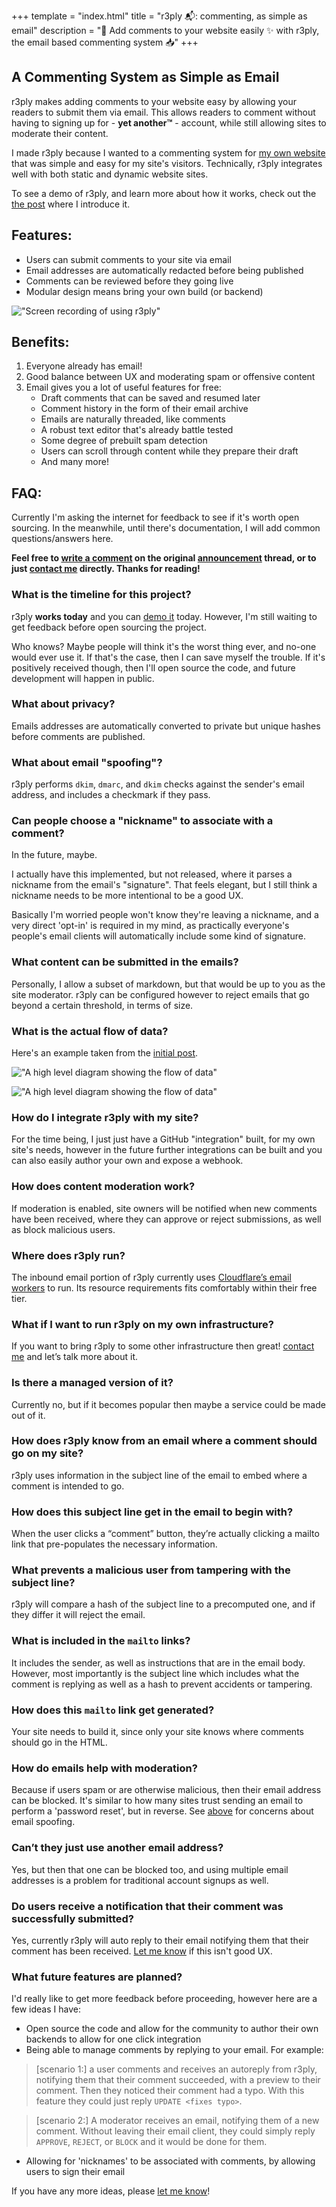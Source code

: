 +++
template = "index.html"
title = "r3ply 📬: commenting, as simple as email"
description = "💬 Add comments to your website easily ✨ with r3ply, the email based commenting system 📥"
+++

## A Commenting System as Simple as Email

r3ply makes adding comments to your website easy by allowing your readers to submit them via email. This allows readers to comment without having to signing up for - **yet another™️** - account, while still allowing sites to moderate their content.

I made r3ply because I wanted to a commenting system for [my own website](https://spenc.es/) that was simple and easy for my site's visitors. Technically, r3ply integrates well with both static and dynamic website sites.

To see a demo of r3ply, and learn more about how it works, check out the [the post](https://spenc.es/writing/email-as-a-commenting-system/) where I introduce it.

## Features:
* Users can submit comments to your site via email
* Email addresses are automatically redacted before being published
* Comments can be reviewed before they going live
* Modular design means bring your own build (or backend)

!["Screen recording of using r3ply"](screenrecording_md.webp "Your email client is probably a lot nicer for writing than the browser. For example, drafts are automatically saved and you can scroll through the article as you think abobut you're writing.")

## Benefits:
1. Everyone already has email!
2. Good balance between UX and moderating spam or offensive content
3. Email gives you a lot of useful features for free:
    * Draft comments that can be saved and resumed later
    * Comment history in the form of their email archive
    * Emails are naturally threaded, like comments
    * A robust text editor that's already battle tested
    * Some degree of prebuilt spam detection
    * Users can scroll through content while they prepare their draft
    * And many more!

## FAQ:

Currently I'm asking the internet for feedback to see if it's worth open sourcing. In the meanwhile, until there's documentation, I will add common questions/answers here.

**Feel free to [write a comment](https://spenc.es/writing/email-as-a-commenting-system/#comments) on the original [announcement](https://spenc.es/writing/email-as-a-commenting-system/) thread, or to just [contact me](https://spenc.es/contact/) directly. Thanks for reading!**

<div class="px-4 border border-[#020D2B] rounded-xl">

### What is the timeline for this project?
r3ply **works today** and you can [demo it](https://spenc.es/writing/email-as-a-commenting-system/#comments) today. However, I'm still waiting to get feedback before open sourcing the project.

Who knows? Maybe people will think it's the worst thing ever, and no-one would ever use it. If that's the case, then I can save myself the trouble. If it's positively received though, then I'll open source the code, and future development will happen in public.

### What about privacy?
Emails addresses are automatically converted to private but unique hashes before comments are published.

### What about email "spoofing"?
r3ply performs `dkim`, `dmarc`, and `dkim` checks against the sender's email address, and includes a checkmark if they pass.

### Can people choose a "nickname" to associate with a comment?
In the future, maybe.

I actually have this implemented, but not released, where it parses a nickname from the email's "signature". That feels elegant, but I still think a nickname needs to be more intentional to be a good UX.

Basically I'm worried people won't know they're leaving a nickname, and a very direct 'opt-in' is required in my mind, as practically everyone's people's email clients will automatically include some kind of signature.

### What content can be submitted in the emails?
Personally, I allow a subset of markdown, but that would be up to you as the site moderator. r3ply can be configured however to reject emails that go beyond a certain threshold, in terms of size.

### What is the actual flow of data?
Here's an example taken from the [initial post](https://spenc.es/writing/email-as-a-commenting-system/#comments).

<div class="md:hidden bg-slate-900 border border-red-400 not-prose py-4">

!["A high level diagram showing the flow of data"](high-level-arch_v.webp "The flow of data is circular, beginning and ending with building/rendering of the site.")

</div>

<div class="hidden md:block bg-slate-900 border border-red-400 not-prose">

!["A high level diagram showing the flow of data"](high-level-arch_h.webp "The flow of data is circular, beginning and ending with building/rendering of the site.")

</div>

### How do I integrate r3ply with my site?
For the time being, I just just have a GitHub "integration" built, for my own site's needs, however in the future further integrations can be built and you can also easily author your own and expose a webhook.

### How does content moderation work?
If moderation is enabled, site owners will be notified when new comments have been received, where they can approve or reject submissions, as well as block malicious users.

### Where does r3ply run?
The inbound email portion of r3ply currently uses [Cloudflare’s email workers](https://workers.cloudflare.com) to run. Its resource requirements fits comfortably within their free tier.

### What if I want to run r3ply on my own infrastructure?
If you want to bring r3ply to some other infrastructure then great! [contact me](https://spenc.es/contact/) and let’s talk more about it.

### Is there a managed version of it?
Currently no, but if it becomes popular then maybe a service could be made out of it.

### How does r3ply know from an email where a comment should go on my site?
r3ply uses information in the subject line of the email to embed where a comment is intended to go.

### How does this subject line get in the email to begin with?
When the user clicks a “comment” button, they’re actually clicking a mailto link that pre-populates the necessary information.

### What prevents a malicious user from tampering with the subject line?
r3ply will compare a hash of the subject line to a precomputed one, and if they differ it will reject the email.

### What is included in the `mailto` links?
It includes the sender, as well as instructions that are in the email body. However, most importantly is the subject line which includes what the comment is replying as well as a hash to prevent accidents or tampering.

### How does this `mailto` link get generated?
Your site needs to build it, since only your site knows where comments should go in the HTML.

### How do emails help with moderation?
Because if users spam or are otherwise malicious, then their email address can be blocked. It's similar to how many sites trust sending an email to perform a 'password reset', but in reverse. See [above](#what-about-email-spoofing) for concerns about email spoofing.

### Can’t they just use another email address?
Yes, but then that one can be blocked too, and using multiple email addresses is a problem for traditional account signups as well.

### Do users receive a notification that their comment was successfully submitted?
Yes, currently r3ply will auto reply to their email notifying them that their comment has been received. [Let me know](https://spenc.es/contact) if this isn't good UX.

### What future features are planned?

I'd really like to get more feedback before proceeding, however here are a few ideas I have:

* Open source the code and allow for the community to author their own backends to allow for one click integration
* Being able to manage comments by replying to your email. For example:
> [scenario 1:] a user comments and receives an autoreply from r3ply, notifying them that their comment succeeded, with a preview to their comment. Then they noticed their comment had a typo. With this feature they could just reply `UPDATE <fixes typo>`.

> [scenario 2:] A moderator receives an email, notifying them of a new comment. Without leaving their email client, they could simply reply `APPROVE`, `REJECT`, or `BLOCK` and it would be done for them.

* Allowing for 'nicknames' to be associated with comments, by allowing users to sign their email

If you have any more ideas, please [let me know](https://spenc.es/contact)!

</div>